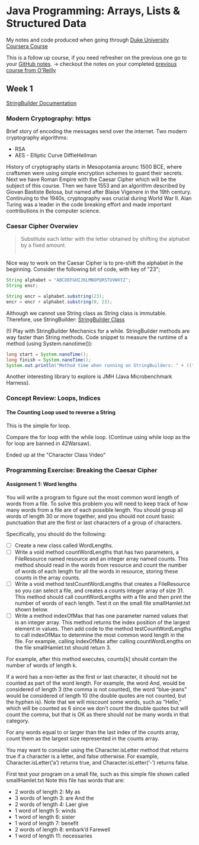 # Java Programming: Arrays, Lists & Structured Data
My notes and code produced when going through [Duke University Coursera Course](https://www.coursera.org/learn/java-programming-arrays-lists-data/)

This is a follow up course, if you need refresher on the previous one go to your [GitHub notes](https://github.com/aktyz/solving-problems-with-software).
-> checkout the notes on your completed [previous course from O'Reilly](https://github.com/aktyz/OReilly-the-complete-java)

## Week 1
[StringBuilder Documentation](https://docs.oracle.com/en/java/javase/14/docs/api/java.base/java/lang/StringBuilder.html)

### Modern Cryptography: https
Brief story of encoding the messages send over the internet.
Two modern cryptography algorithms:
- RSA
- AES - Elliptic Curve DiffieHellman

History of cryptography starts in Mesopotamia arounc 1500 BCE, where craftsmen were using simple encryption schemes to guard their secrets.
Next we have Roman Empire with the Caesar Cipher which will be the subject of this course. Then we have 1553 and an algorithm described by Giovan Bastiste Belosa, but named after Blaise Vigenere in the 19th century.
Continuing to the 1940s, cryptography was crucial during World War II. Alan Turing was a leader in the code breaking effort and made important contributions in the computer science.

### Caesar Cipher Overwiev
> Substitute each letter with the letter obtained by shifting the alphabet by a fixed amount.
<br><br>

Nice way to work on the Caesar Cipher is to pre-shift the alphabet in the beginning.
Consider the following bit of code, with key of "23";
```java
String alphabet = "ABCDEFGHIJKLMNOPQRSTUVWXYZ";
String encr;

String encr = alphabet.substring(23);
encr = encr + alphabet.substring(0, 23);
```
Although we cannot use String class as String class is immutable. Therefore, use StringBuilder:
[StringBuilder Class](https://docs.oracle.com/en/java/javase/14/docs/api/java.base/java/lang/StringBuilder.html)

(!) Play with StringBuilder Mechanics for a while.
StringBuilder methods are way faster than String methods.
Code snippet to measure the runtime of a method (using System.nanotime()):
```java
long start = System.nanoTime();
long finish = System.nanoTime();
System.out.println("Method time when running on StringBuilders: " + ((finish - start)/1000000) + " nanoseconds");
```

Another interesting library to explore is JMH (Java Microbenchmark Harness).

### Concept Review: Loops, Indices


#### The Counting Loop used to reverse a String
This is the simple for loop.

Compare the for loop with the while loop. (Continue using while loop as the for loop are banned in 42Warsaw).

Ended up at the "Character Class Video"

### Programming Exercise: Breaking the Caesar Cipher

#### Assignment 1: Word lengths

You will write a program to figure out the most common word length of words from a file. To solve this problem you will need to keep track of how many words from a file are of each possible length. You should group all words of length 30 or more together, and you should not count basic punctuation that are the first or last characters of a group of characters.

Specifically, you should do the following:

- [ ] Create a new class called WordLengths.
- [ ] Write a void method countWordLengths that has two parameters, a FileResource named resource and an integer array named counts. This method should read in the words from resource and count the number of words of each length for all the words in resource, storing these counts in the array counts.
- [ ] Write a void method testCountWordLengths that creates a FileResource so you can select a file, and creates a counts integer array of size 31. This method should call countWordLengths with a file and then print the number of words of each length. Test it on the small file smallHamlet.txt shown below.
- [ ] Write a method indexOfMax that has one parameter named values that is an integer array. This method returns the index position of the largest element in values. Then add code to the method testCountWordLengths to call indexOfMax to determine the most common word length in the file. For example, calling indexOfMax after calling countWordLengths on the file smallHamlet.txt should return 3.

For example, after this method executes, counts[k] should contain the number of words of length k.

If a word has a non-letter as the first or last character, it should not be counted as part of the word length. For example, the word And, would be considered of length 3 (the comma is not counted), the word “blue-jeans” would be considered of length 10 (the double quotes are not counted, but the hyphen is). Note that we will miscount some words, such as “Hello,” which will be counted as 6 since we don’t count the double quotes but will count the comma, but that is OK as there should not be many words in that category.

For any words equal to or larger than the last index of the counts array, count them as the largest size represented in the counts array.

You may want to consider using the Character.isLetter method that returns true if a character is a letter, and false otherwise. For example, Character.isLetter(‘a’) returns true, and Character.isLetter(‘-’) returns false.

First test your program on a small file, such as this simple file shown called smallHamlet.txt
Note this file has words that are:
- 2 words of length 2: My as
- 3 words of length 3: are And the
- 2 words of length 4: Laer give
- 1 word of length 5: winds
- 1 word of length 6: sister
- 1 word of length 7: benefit
- 2 words of length 8: embark’d Farewell
- 1 word of length 11: necessaries



